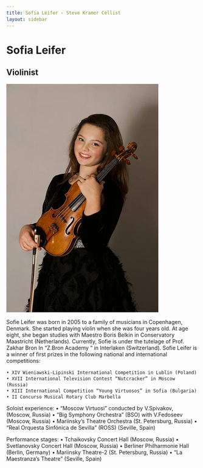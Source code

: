 ```yaml
---
title: Sofia Leifer ‹ Steve Kramer Cellist
layout: sidebar
---
```

# Sofia Leifer
## Violinist

![Sofia Leifer](/images/sofia2.jpg "Sofia Leifer")

Sofie Leifer was born in 2005 to a family of musicians in Copenhagen, Denmark. She started playing violin when she was four years old. At age eight, she began studies with Maestro Boris Belkin in Conservatory Maastricht (Netherlands).
Currently, Sofie is under the tutelage of Prof. Zakhar Bron In “Z.Bron Academy “ in Interlaken (Switzerland).
Sofie Leifer is a winner of first prizes in the following national and international competitions:

	• XIV Wieniawski-Lipinski International Competition in Lublin (Poland)
	• XVII International Television Contest “Nutcracker” in Moscow (Russia)
	• XIII International Competition “Young Virtuosos” in Sofia (Bulgaria)
	• II Concurso Musical Rotary Club Marbella

Soloist experience:
	•	“Moscow Virtuosi” conducted by V.Spivakov, (Moscow, Russia)
	•	“Big Symphony Orchestra” (BSO) with V.Fedoseev (Moscow, Russia)
	•	Mariinsky’s Theatre Orchestra (St. Petersburg, Russia) 
	•	“Real Orquesta Sinfónica de Sevilla” (ROSS) (Seville, Spain)                                

Performance stages:
	•	Tchaikovsky Concert Hall (Moscow, Russia)
	•	Svetlanovsky Concert Hall (Moscow, Russia)
	•	Berliner Philharmonie Hall (Berlin, Germany)
	•	Mariinsky Theatre-2 (St. Petersburg, Russia)
	•	“La Maestranza’s Theatre” (Seville, Spain)
